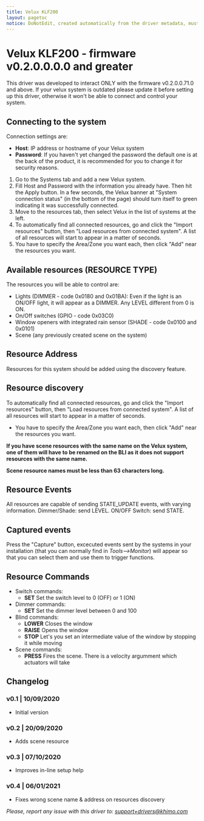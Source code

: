```yaml
---
title: Velux KLF200
layout: pagetoc
notice: DoNotEdit, created automatically from the driver metadata, must be updated on the driver itself
---
```

# Velux KLF200 - firmware v0.2.0.0.0.0 and greater

This driver was developed to interact ONLY with the firmware v0.2.0.0.71.0 and above. If your velux system is outdated please update it before setting up this driver, otherwise it won't be able to connect and control your system.

## Connecting to the system

Connection settings are:
 - **Host**: IP address or hostname of your Velux system
 - **Password**: If you haven't yet changed the password the default one is at the back of the product, it is recommended for you to change it for security reasons.

1. Go to the Systems tab and add a new Velux system.
2. Fill Host and Password with the information you already have. Then hit the Apply button. In a few seconds, the Velux banner at "System connection status" (in the bottom of the page) should turn itself to green indicating it was successfully connected.
3. Move to the resources tab, then select Velux in the list of systems at the left.
4. To automatically find all connected resources, go and click the "Import resources" button, then "Load resources from connected system". A list of all resources will start to appear in a matter of seconds.
5. You have to specify the Area/Zone you want each, then click "Add" near the resources you want.

## Available resources (RESOURCE TYPE)
The resources you will be able to control are:

 - Lights (DIMMER - code 0x0180 and 0x01BA): Even if the light is an ON/OFF light, it will appear as a DIMMER. Any LEVEL different from 0 is ON.
 - On/Off switches (GPIO - code 0x03C0)
 - Window openers with integrated rain sensor (SHADE - code 0x0100 and 0x0101)
 - Scene (any previously created scene on the system)

## Resource Address

Resources for this system should be added using the discovery feature.

## Resource discovery

To automatically find all connected resources, go and click the "Import resources" button, then "Load resources from connected system". A list of all resources will start to appear in a matter of seconds.

 - You have to specify the Area/Zone you want each, then click "Add" near the resources you want.

**If you have scene resources with the same name on the Velux system, one of them will have to be renamed on the BLI as it does not support resources with the same name.**

**Scene resource names must be less than 63 characters long.**

## Resource Events

All resources are capable of sending STATE_UPDATE events, with varying information.
Dimmer/Shade: send LEVEL.
ON/OFF Switch: send STATE.

## Captured events

Press the "Capture" button, excecuted events sent by the systems in your installation (that you can normally find in _Tools-->Monitor_) will appear so that you can select them and use them to trigger functions.

## Resource Commands

- Switch commands:
  - **SET** Set the switch level to 0 (OFF) or 1 (ON)
- Dimmer commands:
  - **SET** Set the dimmer level between 0 and 100
- Blind commands:
  - **LOWER** Closes the window
  - **RAISE** Opens the window
  - **STOP** Let's you set an intermediate value of the window by stopping it while moving
- Scene commands:
  - **PRESS** Fires the scene. There is a velocity argumment which actuators will take

## Changelog
### v0.1 | 10/09/2020
 - Initial version
### v0.2 | 20/09/2020
 - Adds scene resource
### v0.3 | 07/10/2020
 - Improves in-line setup help
### v0.4 | 06/01/2021
 - Fixes wrong scene name & address on resources discovery

*Please, report any issue with this driver to: support+drivers@khimo.com*
